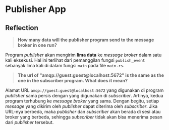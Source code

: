 # Publisher App

## Reflection

> **How many data will the publisher program send to the message broker in one run?**

Program *publisher* akan mengirim **lima data** ke *message broker* dalam satu kali eksekusi. Hal ini terlihat dari pemanggilan fungsi `publish_event` sebanyak lima kali di dalam fungsi `main` pada file `main.rs`.

> **The url of "amqp\://guest\:guest\@localhost:5672" is the same as the one in the subscriber program. What does it mean?**

Alamat URL `amqp://guest:guest@localhost:5672` yang digunakan di program *publisher* sama persis dengan yang digunakan di *subscriber*. Artinya, kedua program terhubung ke *message broker* yang sama. Dengan begitu, setiap *message* yang dikirim oleh *publisher* dapat diterima oleh *subscriber*. Jika URL-nya berbeda, maka *publisher* dan *subscriber* akan berada di sesi atau broker yang berbeda, sehingga *subscriber* tidak akan bisa menerima pesan dari *publisher* tersebut.
